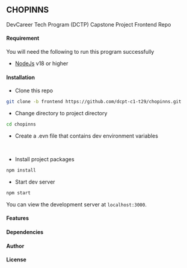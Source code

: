 ## CHOPINNS
DevCareer Tech Program (DCTP) Capstone Project
Frontend Repo

#### Requirement
You will need the following to run this program successfully
   - [NodeJs](https://nodejs.org/en/download) v18 or higher
  
#### Installation

- Clone this repo
```bash
git clone -b frontend https://github.com/dcpt-c1-t29/chopinns.git
```

- Change directory to project directory
```bash
cd chopinns
```
- Create a .evn file that contains dev environment variables
<br>

- Install project packages
```bash
npm install
```

- Start dev server
```bash
npm start
```
You can view the development server at `localhost:3000`.


#### Features


#### Dependencies

#### Author


#### License